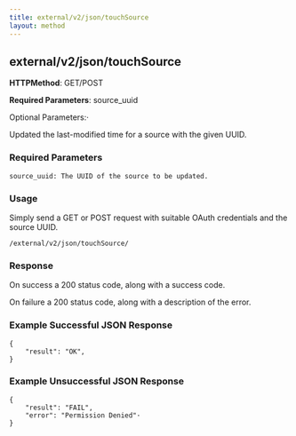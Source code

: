 ```yaml
---
title: external/v2/json/touchSource
layout: method
---
```

## external/v2/json/touchSource

**HTTPMethod**: GET/POST

**Required Parameters**: source_uuid

Optional Parameters:·

Updated the last-modified time for a source with the given UUID.

### Required Parameters

    source_uuid: The UUID of the source to be updated.

### Usage

Simply send a GET or POST request with suitable OAuth credentials and the source UUID.

`/external/v2/json/touchSource/`

### Response

On success a 200 status code, along with a success code.

On failure a 200 status code, along with a description of the error.

### Example Successful JSON Response

    {
        "result": "OK",
    }

### Example Unsuccessful JSON Response

    {
        "result": "FAIL",
        "error": "Permission Denied"·
    }
